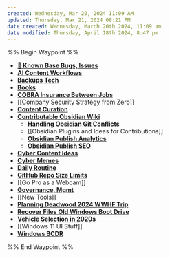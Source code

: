 ```yaml
---
created: Wednesday, Mar 20, 2024 11:09 AM
updated: Thursday, Mar 21, 2024 08:21 PM
date created: Wednesday, March 20th 2024, 11:09 am
date modified: Thursday, April 18th 2024, 8:47 pm
---
```


%% Begin Waypoint %%
- **[🐛 Known Base Bugs, Issues](./%F0%9F%90%9B%20Known%20Base%20Bugs,%20Issues/%F0%9F%90%9B%20Known%20Base%20Bugs,%20Issues.md)**
- **[AI Content Workflows](./AI%20Content%20Workflows/AI%20Content%20Workflows.md)**
- **[Backups Tech](./Backups%20Tech/Backups%20Tech.md)**
- **[Books](./Books/Books.md)**
- **[COBRA Insurance Between Jobs](./COBRA%20Insurance%20Between%20Jobs/COBRA%20Insurance%20Between%20Jobs.md)**
- [[Company Security Strategy from Zero]]
- **[Content Curation](./Content%20Curation/Content%20Curation.md)**
- **[Contributable Obsidian Wiki](./Contributable%20Obsidian%20Wiki/Contributable%20Obsidian%20Wiki.md)**
	- **[Handling Obsidian Git Conflicts](./Contributable%20Obsidian%20Wiki/Handling%20Obsidian%20Git%20Conflicts/Handling%20Obsidian%20Git%20Conflicts.md)**
	- [[Obsidian Plugins and Ideas for Contributions]]
	- **[Obsidian Publish Analytics](./Contributable%20Obsidian%20Wiki/Obsidian%20Publish%20Analytics/Obsidian%20Publish%20Analytics.md)**
	- **[Obsidian Publish SEO](./Contributable%20Obsidian%20Wiki/Obsidian%20Publish%20SEO/Obsidian%20Publish%20SEO.md)**
- **[Cyber Content Ideas](./Cyber%20Content%20Ideas/Cyber%20Content%20Ideas.md)**
- **[Cyber Memes](./Cyber%20Memes/Cyber%20Memes.md)**
- **[Daily Routine](./Daily%20Routine/Daily%20Routine.md)**
- **[GitHub Repo Size Limits](./GitHub%20Repo%20Size%20Limits/GitHub%20Repo%20Size%20Limits.md)**
- [[Go Pro as a Webcam]]
- **[Governance, Mgmt](./Governance,%20Mgmt/Governance,%20Mgmt.md)**
- [[New Tools]]
- **[Planning Deadwood 2024 WWHF Trip](./Planning%20Deadwood%202024%20WWHF%20Trip/Planning%20Deadwood%202024%20WWHF%20Trip.md)**
- **[Recover Files Old Windows Boot Drive](./Recover%20Files%20Old%20Windows%20Boot%20Drive/Recover%20Files%20Old%20Windows%20Boot%20Drive.md)**
- **[Vehicle Selection in 2020s](./Vehicle%20Selection%20in%202020s/Vehicle%20Selection%20in%202020s.md)**
- [[Windows 11 UI Stuff]]
- **[Windows BCDR](./Windows%20BCDR/Windows%20BCDR.md)**

%% End Waypoint %%
